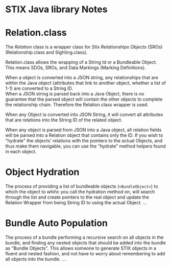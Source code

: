 # STIX Java library Notes

# Relation.class

The _Relation_ class is a wrapper class for _Stix Relationships Objects_ (SROs) (Relationship.class and Sighting.class).

Relation.class allows the wrapping of a String Id or a Bundleable Object. This means SDOs, SROs, and Data Markings 
(Marking Definitions).

When a object is converted into a JSON string, any relationships that are within the Java object 
(attributes that link to another object, whether a list of 1-1) are converted to a String ID.  
When a JSON string is parsed back into a Java Object, there is no guarantee that the parsed object will contain 
the other objects to complete the relationship chain.  Therefore the Relation.class wrapper is used.

When any Object is converted into JSON String, it will convert all attributes that are relations into the String ID 
of the related object.

When any  object is parsed from JSON into a Java object, all relation fields will be parsed into a Relation 
object that contains only the ID.
If you wish to "hydrate" the objects' relations with the pointers to the actual Objects, and thus make them navigable, 
you can use the "hydrate" method helpers found in each object.

# Object Hydration

The process of providing a list of bundleable objects (`<BundleObject>`) to which the object to whihc you call 
the hydration method on, will search through the list and create pointers to the real object and update the 
Relation Wrapper from being String ID to using the actual Object.
...

# Bundle Auto Population

The process of a bundle performing a recursive search on all objects in the bundle, and finding any nested objects 
that should be added into the bundle as "Bundle Objects".  This allows someone to generate STIX objects in a fluent 
and nested fashion, and not have to worry about remembering to add all objects into the bundle. 
...